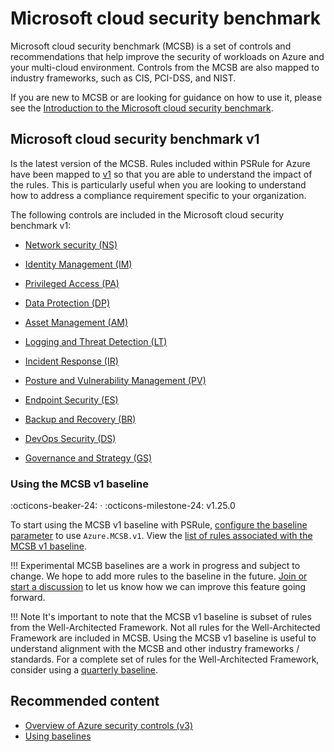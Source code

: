 # Microsoft cloud security benchmark

Microsoft cloud security benchmark (MCSB) is a set of controls and recommendations that help improve the security of
workloads on Azure and your multi-cloud environment.
Controls from the MCSB are also mapped to industry frameworks, such as CIS, PCI-DSS, and NIST.

If you are new to MCSB or are looking for guidance on how to use it,
please see the [Introduction to the Microsoft cloud security benchmark][1].

  [1]: https://docs.microsoft.com/security/benchmark/azure/introduction

## Microsoft cloud security benchmark v1

Is the latest version of the MCSB.
Rules included within PSRule for Azure have been mapped to [v1][2] so that you are able to understand the impact of the rules.
This is particularly useful when you are looking to understand how to address a compliance requirement specific to your organization.

The following controls are included in the Microsoft cloud security benchmark v1:

- [Network security (NS)][3]
- [Identity Management (IM)][4]
- [Privileged Access (PA)][5]
- [Data Protection (DP)][6]
- [Asset Management (AM)][7]
- [Logging and Threat Detection (LT)][8]
- [Incident Response (IR)][9]
- [Posture and Vulnerability Management (PV)][10]
- [Endpoint Security (ES)][11]
- [Backup and Recovery (BR)][12]
- [DevOps Security (DS)][13]
- [Governance and Strategy (GS)][14]

  [2]: https://docs.microsoft.com/security/benchmark/azure/overview
  [3]: https://learn.microsoft.com/security/benchmark/azure/mcsb-network-security
  [4]: https://learn.microsoft.com/security/benchmark/azure/mcsb-identity-management
  [5]: https://learn.microsoft.com/security/benchmark/azure/mcsb-privileged-access
  [6]: https://learn.microsoft.com/security/benchmark/azure/mcsb-data-protection
  [7]: https://learn.microsoft.com/security/benchmark/azure/mcsb-asset-management
  [8]: https://learn.microsoft.com/security/benchmark/azure/mcsb-logging-threat-detection
  [9]: https://learn.microsoft.com/security/benchmark/azure/mcsb-incident-response
  [10]: https://learn.microsoft.com/security/benchmark/azure/mcsb-posture-vulnerability-management
  [11]: https://learn.microsoft.com/security/benchmark/azure/mcsb-endpoint-security
  [12]: https://learn.microsoft.com/security/benchmark/azure/mcsb-backup-recovery
  [13]: https://learn.microsoft.com/security/benchmark/azure/mcsb-devops-security
  [14]: https://learn.microsoft.com/security/benchmark/azure/mcsb-governance-strategy

### Using the MCSB v1 baseline

:octicons-beaker-24: · :octicons-milestone-24: v1.25.0

To start using the MCSB v1 baseline with PSRule, [configure the baseline parameter][18] to use `Azure.MCSB.v1`.
View the [list of rules associated with the MCSB v1 baseline][15].

  [1]: https://microsoft.github.io/PSRule/rules/azure/mcsb-v1/

!!! Experimental
    MCSB baselines are a work in progress and subject to change.
    We hope to add more rules to the baseline in the future.
    [Join or start a discussion][16] to let us know how we can improve this feature going forward.

!!! Note
    It's important to note that the MCSB v1 baseline is subset of rules from the Well-Architected Framework.
    Not all rules for the Well-Architected Framework are included in MCSB.
    Using the MCSB v1 baseline is useful to understand alignment with the MCSB and other industry frameworks / standards.
    For a complete set of rules for the Well-Architected Framework, consider using a [quarterly baseline][17].

  [15]: baselines/Azure.MCSB.v1.md
  [16]: https://github.com/Azure/PSRule.Rules.Azure/discussions
  [17]: ../working-with-baselines.md#quarterly-baselines
  [18]: ../working-with-baselines.md#using-baselines

## Recommended content

- [Overview of Azure security controls (v3)][2]
- [Using baselines][18]
